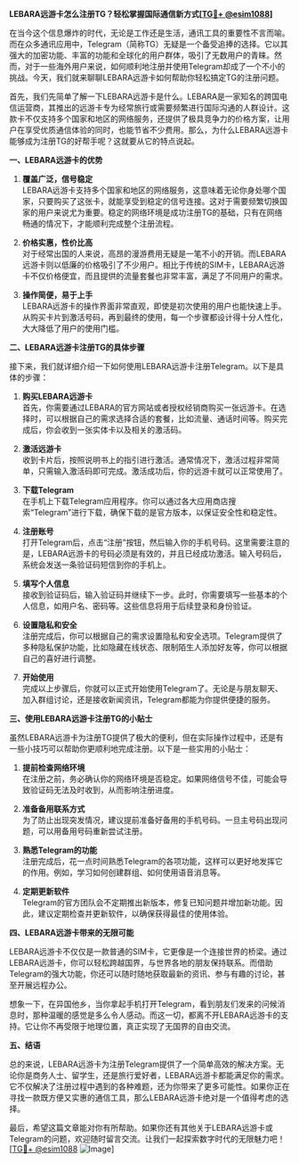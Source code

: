 **LEBARA远游卡怎么注册TG？轻松掌握国际通信新方式[[TG💪+ @esim1088](https://t.me/s/esim1088)]**

在当今这个信息爆炸的时代，无论是工作还是生活，通讯工具的重要性不言而喻。而在众多通讯应用中，Telegram（简称TG）无疑是一个备受追捧的选择。它以其强大的加密功能、丰富的功能和全球化的用户群体，吸引了无数用户的青睐。然而，对于一些海外用户来说，如何顺利地注册并使用Telegram却成了一个不小的挑战。今天，我们就来聊聊LEBARA远游卡如何帮助你轻松搞定TG的注册问题。

首先，我们先简单了解一下LEBARA远游卡是什么。LEBARA是一家知名的跨国电信运营商，其推出的远游卡专为经常旅行或需要频繁进行国际沟通的人群设计。这款卡不仅支持多个国家和地区的网络服务，还提供了极具竞争力的价格方案，让用户在享受优质通信体验的同时，也能节省不少费用。那么，为什么LEBARA远游卡能够成为注册TG的好帮手呢？这就要从它的特点说起。

**一、LEBARA远游卡的优势**

1. **覆盖广泛，信号稳定**  
   LEBARA远游卡支持多个国家和地区的网络服务，这意味着无论你身处哪个国家，只要购买了这张卡，就能享受到稳定的信号连接。这对于需要频繁切换国家的用户来说尤为重要。稳定的网络环境是成功注册TG的基础，只有在网络畅通的情况下，才能顺利完成整个注册流程。

2. **价格实惠，性价比高**  
   对于经常出国的人来说，高昂的漫游费用无疑是一笔不小的开销。而LEBARA远游卡则以低廉的价格吸引了不少用户。相比于传统的SIM卡，LEBARA远游卡不仅价格便宜，而且提供的流量套餐也非常丰富，满足了不同用户的需求。

3. **操作简便，易于上手**  
   LEBARA远游卡的操作界面非常直观，即使是初次使用的用户也能快速上手。从购买卡片到激活号码，再到最终的使用，每一个步骤都设计得十分人性化，大大降低了用户的使用门槛。

**二、LEBARA远游卡注册TG的具体步骤**

接下来，我们就详细介绍一下如何使用LEBARA远游卡注册Telegram。以下是具体的步骤：

1. **购买LEBARA远游卡**  
   首先，你需要通过LEBARA的官方网站或者授权经销商购买一张远游卡。在选择时，可以根据自己的需求选择合适的套餐，比如流量、通话时间等。购买完成后，你会收到一张实体卡以及相关的激活码。

2. **激活远游卡**  
   收到卡片后，按照说明书上的指引进行激活。通常情况下，激活过程非常简单，只需输入激活码即可完成。激活成功后，你的远游卡就可以正常使用了。

3. **下载Telegram**  
   在手机上下载Telegram应用程序。你可以通过各大应用商店搜索“Telegram”进行下载，确保下载的是官方版本，以保证安全性和稳定性。

4. **注册账号**  
   打开Telegram后，点击“注册”按钮，然后输入你的手机号码。这里需要注意的是，LEBARA远游卡的号码必须是有效的，并且已经成功激活。输入号码后，系统会发送一条验证码短信到你的手机上。

5. **填写个人信息**  
   接收到验证码后，输入验证码并继续下一步。此时，你需要填写一些基本的个人信息，如用户名、密码等。这些信息将用于后续登录和身份验证。

6. **设置隐私和安全**  
   注册完成后，你可以根据自己的需求设置隐私和安全选项。Telegram提供了多种隐私保护功能，比如隐藏在线状态、限制陌生人添加好友等，你可以根据自己的喜好进行调整。

7. **开始使用**  
   完成以上步骤后，你就可以正式开始使用Telegram了。无论是与朋友聊天、加入群组讨论，还是接收新闻资讯，Telegram都能为你提供便捷的服务。

**三、使用LEBARA远游卡注册TG的小贴士**

虽然LEBARA远游卡为注册TG提供了极大的便利，但在实际操作过程中，还是有一些小技巧可以帮助你更顺利地完成注册。以下是一些实用的小贴士：

1. **提前检查网络环境**  
   在注册之前，务必确认你的网络环境是否稳定。如果网络信号不佳，可能会导致验证码无法及时收到，从而影响注册进度。

2. **准备备用联系方式**  
   为了防止出现突发情况，建议提前准备好备用的手机号码。一旦主号码出现问题，可以用备用号码重新尝试注册。

3. **熟悉Telegram的功能**  
   注册完成后，花一点时间熟悉Telegram的各项功能，这样可以更好地发挥它的作用。例如，学习如何创建群组、如何使用语音消息等。

4. **定期更新软件**  
   Telegram的官方团队会不定期推出新版本，修复已知问题并增加新功能。因此，建议定期检查并更新软件，以确保获得最佳的使用体验。

**四、LEBARA远游卡带来的无限可能**

LEBARA远游卡不仅仅是一款普通的SIM卡，它更像是一个连接世界的桥梁。通过LEBARA远游卡，你可以轻松跨越国界，与世界各地的朋友保持联系。而借助Telegram的强大功能，你还可以随时随地获取最新的资讯、参与有趣的讨论，甚至开展远程办公。

想象一下，在异国他乡，当你拿起手机打开Telegram，看到朋友们发来的问候消息时，那种温暖的感觉是多么令人感动。而这一切，都离不开LEBARA远游卡的支持。它让你不再受限于地理位置，真正实现了无国界的自由交流。

**五、结语**

总的来说，LEBARA远游卡为注册Telegram提供了一个简单高效的解决方案。无论你是商务人士、留学生，还是旅行爱好者，LEBARA远游卡都能满足你的需求。它不仅解决了注册过程中遇到的各种难题，还为你带来了更多可能性。如果你正在寻找一款既方便又实惠的通信工具，那么LEBARA远游卡绝对是一个值得考虑的选择。

最后，希望这篇文章能对你有所帮助。如果你还有其他关于LEBARA远游卡或Telegram的问题，欢迎随时留言交流。让我们一起探索数字时代的无限魅力吧！[[TG💪+ @esim1088](https://t.me/s/esim1088) ![Image](https://i.postimg.cc/4NQfJmqS/Snipaste-2025-05-13-00-14-12.png)]